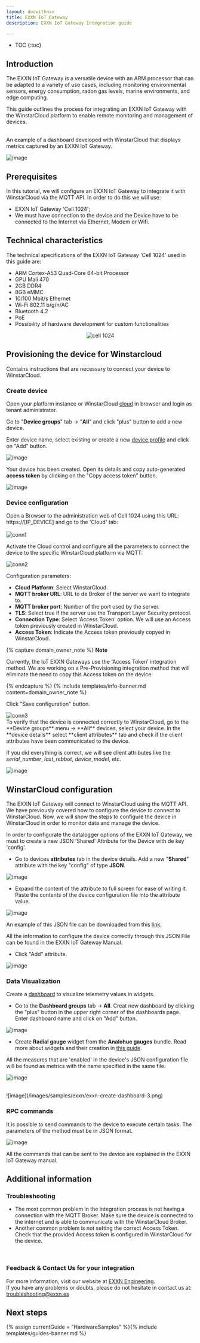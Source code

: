 ```yaml
---
layout: docwithnav
title: EXXN IoT Gateway
description: EXXN IoT Gateway Integration guide

---
```


* TOC
{:toc}

## Introduction

The EXXN IoT Gateway is a versatile device with an ARM processor that can be adapted to a variety of use cases, including monitoring environmental sensors, energy consumption, radon gas levels, marine environments, and edge computing.

This guide outlines the process for integrating an EXXN IoT Gateway with the WinstarCloud platform to enable remote monitoring and management of devices.

<br>
An example of a dashboard developed with WinstarCloud that displays metrics captured by an EXXN IoT Gateway.

![image](/images/samples/exxn/ennx-dashboard.png)

## Prerequisites

In this tutorial, we will configure an EXXN IoT Gateway to integrate it with WinstarCloud via the MQTT API. In order to do this we will use:

 - EXXN IoT Gateway 'Cell 1024';
 - We must have connection to the device and the Device have to be connected to the Internet via Ethernet, Modem or Wifi.

## Technical characteristics
The technical specifications of the EXXN IoT Gateway 'Cell 1024' used in this guide are:
* ARM Cortex-A53 Quad-Core 64-bit Processor
* GPU Mali 470
* 2GB DDR4
* 8GB eMMC
* 10/100 Mbit/s Ethernet
* Wi-Fi 802.11 b/g/n/AC
* Bluetooth 4.2
* PoE
* Possibility of hardware development for custom functionalities

<p align="center">
   <img src="/images/samples/exxn/cell_1024.jpg" alt="cell 1024">
</p>

## Provisioning the device for Winstarcloud

Contains instructions that are necessary to connect your device to WinstarCloud.

### Create device

Open your platform instance or WinstarCloud [cloud](https://winstarcloud.cloud/) in browser and login as tenant administrator.

Go to "**Device groups**" tab -> "**All**" and click "plus" button to add a new device.

Enter device name, select existing or create a new [device profile](https://winstarcloud.io/docs/user-guide/device-profiles/) and click on "Add" button.

![image](/images/samples/exxn/exxn-create-device-cell-1.png)

Your device has been created. Open its details and copy auto-generated **access token** by clicking on the "Copy access token" button.

![image](/images/samples/exxn/exxn-create-device-cell-2.png)

### Device configuration

Open a Browser to the administration web of Cell 1024 using this URL: https://[IP_DEVICE] and go to the 'Cloud' tab:
<br>
<br>
  <img src="/images/samples/exxn/conn1.png" alt="conn1">

Activate the Cloud control and configure all the parameters to connect the device to the specific WinstarCloud platform via MQTT:

<img src="/images/samples/exxn/conn2.png" alt="conn2">

Configuration parameters:
- **Cloud Platform**: Select WinstarCloud.
- **MQTT broker URL**: URL to de Broker of the server we want to integrate to.
- **MQTT broker port**: Number of the port used by the server.
- **TLS**: Select true if the server use the Transport Layer Security protocol.
- **Connection Type**: Select 'Access Token' option. We will use an Access token previously created in WinstarCloud.
- **Access Token**: Indicate the Access token previously copyed in WinstarCloud.

{% capture domain_owner_note %}
**Note**

Currently, the IoT EXXN Gateways use the 'Access Token' integration method. We are working on a Pre-Provisioning integration method that will eliminate the need to copy this Access token on the device.

{% endcapture %}
{% include templates/info-banner.md content=domain_owner_note %}

Click "Save configuration" button.

<img src="/images/samples/exxn/conn3.png" alt="conn3">

<br>
To verify that the device is connected correctly to WinstarCloud, go to the **Device groups** menu -> **All** devices, select your device. In the **device details** select **client attributes** tab and check if the client attributes have been communicated to the device.

If you did everything is correct, we will see client attributes like the *serial_number*, *last_rebbot*, *device_model*, etc.

![image](/images/samples/exxn/exxn-client-attributes-device-1.png)

## WinstarCloud configuration

The EXXN IoT Gateway will connect to WinstarCloud using the MQTT API. <br>
We have previously covered how to configure the device to connect to WinstarCloud. Now, we will show the steps to configure the device in WinstarCloud in order to monitor data and manage the device.

In order to configurate the datalogger options of the EXXN IoT Gateway, we must to create a new JSON 'Shared' Attribute for the Device with de key 'config'.

 - Go to devices **attributes** tab in the device details. Add a new "**Shared**" attribute with the key "config" of type **JSON**.

![image](/images/samples/exxn/exxn-shared-attributes-device-1.png)

 - Expand the content of the attribute to full screen for ease of writing it. Paste the contents of the device configuration file into the attribute value.

![image](/images/samples/exxn/ennx-config-json.png)

An example of this JSON file can be downloaded from this [link](/docs/samples/exxn/resources/config.json).

All the information to configure the device correctly through this JSON File can be found in the EXXN IoT Gateway Manual.

 - Click "Add" attribute.

![image](/images/samples/exxn/exxn-shared-attributes-device-2.png)

### Data Visualization

Create a [dashboard](https://winstarcloud.io/docs/pe/user-guide/dashboards/) to visualize telemetry values in widgets.

 - Go to the **Dashboard groups** tab -> **All**. Creat new dashboard by clicking the "plus" button in the upper right corner of the dashboards page. Enter dashboard name and click on "Add" button.

![image](/images/samples/exxn/exxn-create-dashboard-1.png)

 - Create **Radial gauge** widget from the **Analohue gauges** bundle. Read more about widgets and their creation in [this guide](https://winstarcloud.io/docs/pe/user-guide/dashboards/#widgets).

All the measures that are 'enabled' in the device's JSON configuration file will be found as metrics with the name specified in the same file.

![image](/images/samples/exxn/exxn-create-dashboard-2.png)

<br>
![image](/images/samples/exxn/exxn-create-dashboard-3.png)

### RPC commands

It is possible to send commands to the device to execute certain tasks. The parameters of the method must be in JSON format.

![image](/images/samples/exxn/exxn-rpc-button.png)

All the commands that can be sent to the device are explained in the EXXN IoT Gateway manual.

## Additional information

### Troubleshooting
 - The most common problem in the integration process is not having a connection with the MQTT Broker. Make sure the device is connected to the internet and is able to communicate with the WinstarCloud Broker.
 - Another common problem is not setting the correct Access Token. Check that the provided Access token is configured in WinstarCloud for the device.

<br>

### Feedback & Contact Us for your integration

For more information, visit our website at [EXXN Engineering](http://exxn.es/en/).
<br>
If you have any problems or doubts, please do not hesitate in contact us at: [troubleshooting@exxn.es](mailto://troubleshooting@exxn.es)

## Next steps

{% assign currentGuide = "HardwareSamples" %}{% include templates/guides-banner.md %}
